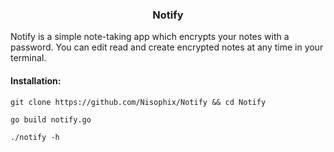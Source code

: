 <h3 align="center">Notify</h3>
Notify is a simple note-taking app which encrypts your notes with a password. You can edit read and create encrypted notes at any time in your terminal.

#### Installation:
`git clone https://github.com/Nisophix/Notify && cd Notify`

`go build notify.go`

`./notify -h`
